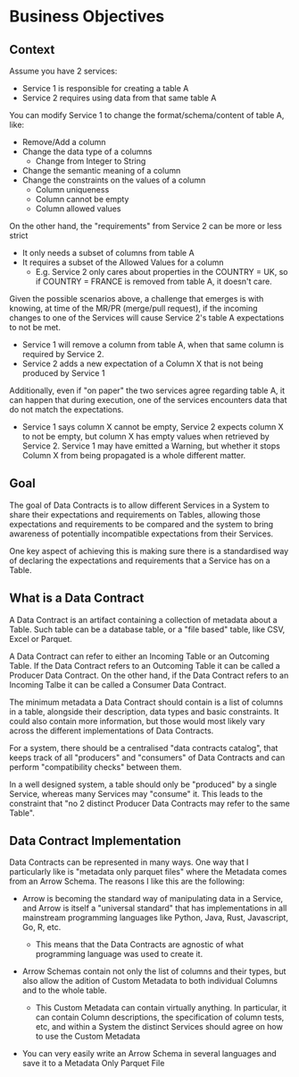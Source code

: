# Business Objectives

## Context

Assume you have 2 services:

* Service 1 is responsible for creating a table A
* Service 2 requires using data from that same table A

You can modify Service 1 to change the format/schema/content of table A, like:

* Remove/Add a column
* Change the data type of a columns
    * Change from Integer to String
* Change the semantic meaning of a column
* Change the constraints on the values of a column
    * Column uniqueness
    * Column cannot be empty
    * Column allowed values

On the other hand, the "requirements" from Service 2 can be more or less strict

* It only needs a subset of columns from table A
* It requires a subset of the Allowed Values for a column
    * E.g. Service 2 only cares about properties in the COUNTRY = UK, so if COUNTRY = FRANCE is removed from table A, it doesn't care.

Given the possible scenarios above, a challenge that emerges is with knowing, at time of the MR/PR (merge/pull request), if the incoming changes to one of the Services will cause Service 2's table A expectations to not be met.

* Service 1 will remove a column from table A, when that same column is required by Service 2.
* Service 2 adds a new expectation of a Column X that is not being produced by Service 1

Additionally, even if "on paper" the two services agree regarding table A, it can happen that during execution, one of the services encounters data that do not match the expectations.

* Service 1 says column X cannot be empty, Service 2 expects column X to not be empty, but column X has empty values when retrieved by Service 2. Service 1 may have emitted a Warning, but whether it stops Column X from being propagated is a whole different matter.

## Goal

The goal of Data Contracts is to allow different Services in a System to share their expectations and requirements on Tables, allowing those expectations and requirements to be compared and the system to bring awareness of potentially incompatible expectations from their Services.

One key aspect of achieving this is making sure there is a standardised way of declaring the expectations and requirements that a Service has on a Table.


## What is a Data Contract

A Data Contract is an artifact containing a collection of metadata about a Table. Such table can be a database table, or a "file based" table, like CSV, Excel or Parquet.

A Data Contract can refer to either an Incoming Table or an Outcoming Table. If the Data Contract refers to an Outcoming Table it can be called a Producer Data Contract. On the other hand, if the Data Contract refers to an Incoming Talbe it can be called a Consumer Data Contract.

The minimum metadata a Data Contract should contain is a list of columns in a table, alongside their description, data types and basic constraints. It could also contain more information, but those would most likely vary across the different implementations of Data Contracts.

For a system, there should be a centralised "data contracts catalog", that keeps track of all "producers" and "consumers" of Data Contracts and can perform "compatibility checks" between them.

In a well designed system, a table should only be "produced" by a single Service, whereas many Services may "consume" it. This leads to the constraint that "no 2 distinct Producer Data Contracts may refer to the same Table".

## Data Contract Implementation

Data Contracts can be represented in many ways. One way that I particularly like is "metadata only parquet files" where the Metadata comes from an Arrow Schema. The reasons I like this are the following:

* Arrow is becoming the standard way of manipulating data in a Service, and Arrow is itself a "universal standard" that has implementations in all mainstream programming languages like Python, Java, Rust, Javascript, Go, R, etc.
    * This means that the Data Contracts are agnostic of what programming language was used to create it.

* Arrow Schemas contain not only the list of columns and their types, but also allow the adition of Custom Metadata to both individual Columns and to the whole table.
    * This Custom Metadata can contain virtually anything. In particular, it can contain Column descriptions, the specification of column tests, etc, and within a System the distinct Services should agree on how to use the Custom Metadata

* You can very easily write an Arrow Schema in several languages and save it to a Metadata Only Parquet File

